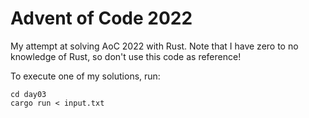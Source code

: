 # Advent of Code 2022

My attempt at solving AoC 2022 with Rust. Note that I have zero to no knowledge of Rust, so don't use this code as reference!

To execute one of my solutions, run:

    cd day03
    cargo run < input.txt

